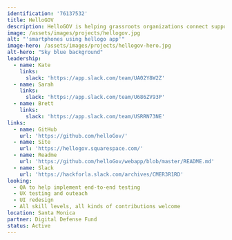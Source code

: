 ```yaml
---
identification: '76137532'
title: HelloGOV
description: HelloGOV is helping grassroots organizations connect supporters to their state assembly and state senate representatives for call campaigns to advocate on the legislation that matters most to their work. The HelloGOV webapp generates a campaign shortlink that can be used in texts, social posts, and more.
image: /assets/images/projects/hellogov.jpg
alt: "'smartphones using hellogo app'"
image-hero: /assets/images/projects/hellogov-hero.jpg
alt-hero: "Sky blue background"
leadership:
  - name: Kate
    links:
      slack: 'https://app.slack.com/team/UA02Y8W2Z'
  - name: Sarah 
    links:
      slack: 'https://app.slack.com/team/U686ZV93P'
  - name: Brett
    links: 
      slack: 'https://app.slack.com/team/USRRN73NE'
links:
  - name: GitHub
    url: 'https://github.com/helloGov/'
  - name: Site
    url: 'https://hellogov.squarespace.com/'
  - name: Readme
    url: 'https://github.com/helloGov/webapp/blob/master/README.md'
  - name: Slack
    url: 'https://hackforla.slack.com/archives/CMER3R1RD'
looking:
  - QA to help implement end-to-end testing
  - UX testing and outeach
  - UI redesign
  - All skill levels, all kinds of contributions welcome
location: Santa Monica
partner: Digital Defense Fund
status: Active
---
```

